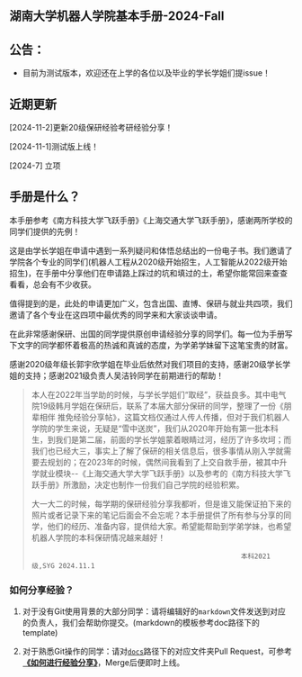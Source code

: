 ## 湖南大学机器人学院基本手册-2024-Fall

## 公告：

  - 目前为测试版本，欢迎还在上学的各位以及毕业的学长学姐们提issue！

## 近期更新

[2024-11-2]更新20级保研经验考研经验分享！

[2024-11-1]测试版上线！

[2024-7] 立项

## 手册是什么？

本手册参考《南方科技大学飞跃手册》《上海交通大学飞跃手册》，感谢两所学校的同学们提供的先例！

这是由学长学姐在申请中遇到一系列疑问和体悟总结出的一份电子书。我们邀请了学院各个专业的同学们(机器人工程从2020级开始招生，人工智能从2022级开始招生)，在手册中分享他们在申请路上踩过的坑和填过的土，希望你能常回来查查看看，总会有不少收获。

值得提到的是，此处的申请更加广义，包含出国、直博、保研与就业共四项，我们邀请了各个专业在这四项中最优秀的同学来和大家谈谈申请。

在此非常感谢保研、出国的同学提供原创申请经验分享的同学们。每一位为手册写下文字的同学都怀着极高的热诚和真诚的态度，为学弟学妹留下这笔宝贵的财富。

感谢2020级年级长郭宇欣学姐在毕业后依然对我们项目的支持，感谢20级学长学姐的支持；感谢2021级负责人吴洁铃同学在前期进行的帮助！

>本人在2022年当学助的时候，与学长学姐们“取经”，获益良多。其中电气院19级韩月学姐在保研后，联系了本届大部分保研的同学，整理了一份《朋辈相伴 推免经验分享帖》，这篇文档仅通过人传人传播，但对于我们机器人学院的学生来说，无疑是“雪中送炭”，我们从2020年开始有第一批本科生，到我们是第二届，前面的学长学姐蒙着眼睛过河，经历了许多坎坷；而我们也已经大三，事实上了解了保研的相关信息后，很多事情从刚入学就需要去规划的；在2023年的时候，偶然间我看到了上交自救手册，被其中升学就业模块--《上海交通大学大学飞跃手册》以及参考的《南方科技大学飞跃手册》所激励，决定也制作一份我们自己学院的经验积累。
>
> 大一大二的时候，每学期的保研经验分享我都听，但是谁又能保证拍下来的照片或者记录下来的笔记后面会不会忘呢？本手册提供了所有参与分享的同学，他们的经历、准备内容，提供给大家。希望能帮助到学弟学妹，也希望机器人学院的本科保研情况越来越好！
>
>                                                         本科2021级,SYG 2024.11.1



### 如何分享经验？

1. 对于没有Git使用背景的大部分同学：请将编辑好的`markdown`文件发送到对应的负责人，我们会帮助你提交。(markdown的模板参考doc路径下的template)

2. 对于熟悉Git操作的同学：请对[`docs`](https://github.com/Roundly/HNU-Robotics-Application/tree/master/docs)路径下的对应文件夹Pull Request，可参考 **[《如何进行经验分享》](如何进行经验分享)**，Merge后便即时上线。
